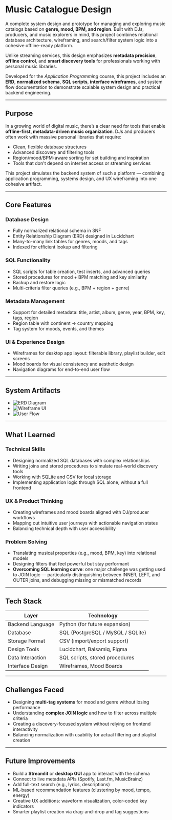 # Music Catalogue Design

A complete system design and prototype for managing and exploring music catalogs based on **genre, mood, BPM, and region**. Built with DJs, producers, and music explorers in mind, this project combines relational database architecture, wireframing, and search/filter system logic into a cohesive offline-ready platform.

Unlike streaming services, this design emphasizes **metadata precision**, **offline control**, and **smart discovery tools** for professionals working with personal music libraries.

Developed for the *Application Programming* course, this project includes an **ERD**, **normalized schema**, **SQL scripts**, **interface wireframes**, and system flow documentation to demonstrate scalable system design and practical backend engineering.

---

## Purpose

In a growing world of digital music, there’s a clear need for tools that enable **offline-first, metadata-driven music organization**. DJs and producers often work with massive personal libraries that require:

- Clean, flexible database structures
- Advanced discovery and filtering tools
- Region/mood/BPM-aware sorting for set building and inspiration
- Tools that don't depend on internet access or streaming services

This project simulates the backend system of such a platform — combining application programming, systems design, and UX wireframing into one cohesive artifact.

---

## Core Features

### Database Design
- Fully normalized relational schema in 3NF
- Entity Relationship Diagram (ERD) designed in Lucidchart
- Many-to-many link tables for genres, moods, and tags
- Indexed for efficient lookup and filtering

### SQL Functionality
- SQL scripts for table creation, test inserts, and advanced queries
- Stored procedures for mood + BPM matching and key similarity
- Backup and restore logic
- Multi-criteria filter queries (e.g., BPM + region + genre)

### Metadata Management
- Support for detailed metadata: title, artist, album, genre, year, BPM, key, tags, region
- Region table with continent → country mapping
- Tag system for moods, events, and themes

### UI & Experience Design
- Wireframes for desktop app layout: filterable library, playlist builder, edit screens
- Mood boards for visual consistency and aesthetic design
- Navigation diagrams for end-to-end user flow

---

##  System Artifacts

- ![ERD Diagram](./images/erd-diagram.png)
- ![Wireframe UI](./images/wireframe-ui.png)
- ![User Flow](./images/user-flow-diagram.png)

---

## What I Learned

### Technical Skills
- Designing normalized SQL databases with complex relationships
- Writing joins and stored procedures to simulate real-world discovery tools
- Working with SQLite and CSV for local storage
- Implementing application logic through SQL alone, without a full frontend

### UX & Product Thinking
- Creating wireframes and mood boards aligned with DJ/producer workflows
- Mapping out intuitive user journeys with actionable navigation states
- Balancing technical depth with user accessibility

### Problem Solving
- Translating musical properties (e.g., mood, BPM, key) into relational models
- Designing filters that feel powerful but stay performant
- **Overcoming SQL learning curve**: one major challenge was getting used to JOIN logic — particularly distinguishing between INNER, LEFT, and OUTER joins, and debugging missing or mismatched records

---

## Tech Stack

| Layer              | Technology           |
|-------------------|----------------------|
| Backend Language   | Python (for future expansion) |
| Database           | SQL (PostgreSQL / MySQL / SQLite) |
| Storage Format     | CSV (import/export support) |
| Design Tools       | Lucidchart, Balsamiq, Figma |
| Data Interaction   | SQL scripts, stored procedures |
| Interface Design   | Wireframes, Mood Boards |

---

## Challenges Faced

- Designing **multi-tag systems** for mood and genre without losing performance
- Understanding **complex JOIN logic** and how to filter across multiple criteria
- Creating a discovery-focused system without relying on frontend interactivity
- Balancing normalization with usability for actual filtering and playlist creation

---

## Future Improvements

- Build a **Streamlit** or **desktop GUI** app to interact with the schema
- Connect to live metadata APIs (Spotify, Last.fm, MusicBrainz)
- Add full-text search (e.g., lyrics, descriptions)
- ML-based recommendation features (clustering by mood, tempo, energy)
- Creative UX additions: waveform visualization, color-coded key indicators
- Smarter playlist creation via drag-and-drop and tag suggestions
